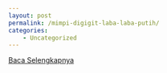 ```yaml
---
layout: post
permalink: /mimpi-digigit-laba-laba-putih/
categories:
    - Uncategorized
---
```


[Baca Selengkapnya](/07)